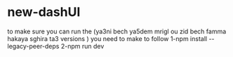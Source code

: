 # new-dashUI
to make sure you can run the (ya3ni bech ya5dem mrigl ou zid bech famma hakaya sghira ta3 versions ) you need to make to follow 
1-npm install --legacy-peer-deps
2-npm run dev
